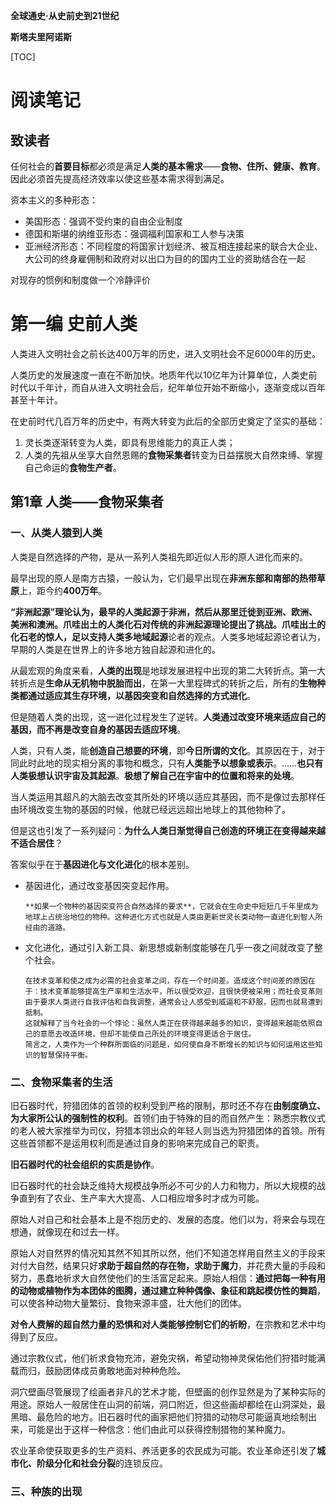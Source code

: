 **全球通史·从史前史到21世纪**

**斯塔夫里阿诺斯**

[TOC]

# 阅读笔记

## 致读者

任何社会的**首要目标**都必须是满足**人类的基本需求**——**食物、住所、健康、教育**。因此必须首先提高经济效率以使这些基本需求得到满足。

资本主义的多种形态：

- 美国形态：强调不受约束的自由企业制度
- 德国和斯堪的纳维亚形态：强调福利国家和工人参与决策
- 亚洲经济形态：不同程度的将国家计划经济、被互相连接起来的联合大企业、大公司的终身雇佣制和政府对以出口为目的的国内工业的资助结合在一起

对现存的惯例和制度做一个冷静评价

# 第一编 史前人类

人类进入文明社会之前长达400万年的历史，进入文明社会不足6000年的历史。

人类历史的发展速度一直在不断加快。地质年代以10亿年为计算单位，人类史前时代以千年计，而自从进入文明社会后，纪年单位开始不断缩小，逐渐变成以百年甚至十年计。

在史前时代几百万年的历史中，有两大转变为此后的全部历史奠定了坚实的基础：

1. 灵长类逐渐转变为人类，即具有思维能力的真正人类；
2. 人类的先祖从坐享大自然恩赐的**食物采集者**转变为日益摆脱大自然束缚、掌握自己命运的**食物生产者**。

## 第1章 人类——食物采集者

### 一、从类人猿到人类

人类是自然选择的产物，是从一系列人类祖先即近似人形的原人进化而来的。

最早出现的原人是南方古猿，一般认为，它们最早出现在**非洲东部和南部的热带草原**上，距今约**400万年**。

**“非洲起源”**理论认为，最早的人类起源于非洲，然后从那里迁徙到亚洲、欧洲、美洲和澳洲。爪哇出土的人类化石对传统的非洲起源理论提出了挑战。爪哇出土的化石老的惊人，足以支持**人类多地域起源**论者的观点。人类多地域起源论者认为，早期的人类是在世界上的许多地方独自起源和进化的。



从最宏观的角度来看，**人类的出现**是地球发展进程中出现的第二大转折点。第一大转折点是**生命从无机物中脱胎而出**，在第一大里程碑式的转折之后，所有的**生物种类都通过适应其生存环境，以基因突变和自然选择的方式进化**。

但是随着人类的出现，这一进化过程发生了逆转。**人类通过改变环境来适应自己的基因，而不再是改变自身的基因去适应环境**。

人类，只有人类，能**创造自己想要的环境**，即**今日所谓的文化**。其原因在于，对于同此时此地的现实相分离的事物和概念，只有**人类能予以想象或表示**。……**也只有人类极想认识宇宙及其起源**。**极想了解自己在宇宙中的位置和将来的处境**。



当人类运用其超凡的大脑去改变其所处的环境以适应其基因，而不是像过去那样任由环境改变生物的基因的时候，他就已经远远超出地球上的其他物种了。

但是这也引发了一系列疑问：**为什么人类日渐觉得自己创造的环境正在变得越来越不适合居住**？

答案似乎在于**基因进化与文化进化**的根本差别。

- 基因进化，通过改变基因突变起作用。

  ```
  **如果一个物种的基因突变符合自然选择的要求**，它就会在生命史中短短几千年里成为地球上占统治地位的物种。这种进化方式也就是人类由更新世灵长类动物一直进化到智人所经由的道路。
  ```

- 文化进化，通过引入新工具、新思想或新制度能够在几乎一夜之间就改变了整个社会。

  ```
  在技术变革和使之成为必需的社会变革之间，存在一个时间差。造成这个时间差的原因在于：技术变革能够提高生产率和生活水平，所以很受欢迎，且很快便被采用；而社会变革则由于要求人类进行自我评估和自我调整，通常会让人感受到威逼和不舒服，因而也就易遭到抵制。
  这就解释了当今社会的一个悖论：虽然人类正在获得越来越多的知识，变得越来越能依照自己的意愿去改造环境，但却不能使自己所处的环境变得更适合于居住。
  简言之，人类作为一个种群所面临的问题是，如何使自身不断增长的知识与如何运用这些知识的智慧保持平衡。
  ```

### 二、食物采集者的生活

旧石器时代，狩猎团体的首领的权利受到严格的限制，那时还不存在**由制度确立、为大家所公认的强制性的权利**。首领们由于特殊的目的而自然产生：熟悉宗教仪式的老人被大家推举为司仪，狩猎本领出众的年轻人则当选为狩猎团体的首领。所有这些首领都不是运用权利而是通过自身的影响来完成自己的职责。

**旧石器时代的社会组织的实质是协作**。

旧石器时代的社会缺乏维持大规模战争所必不可少的人力和物力，所以大规模的战争直到有了农业、生产率大大提高、人口相应增多时才成为可能。

原始人对自己和社会基本上是不抱历史的、发展的态度。他们以为，将来会与现在想通，就像现在和过去一样。

原始人对自然界的情况知其然不知其所以然，他们不知道怎样用自然主义的手段来对付大自然，结果只好**求助于超自然的存在物，求助于魔力**，并花费大量的手段和努力，愚蠢地祈求大自然使他们的生活富足起来。原始人相信：**通过把每一种有用的动物或植物作为本团体的图腾，通过建立种种偶像、象征和跳起模仿性的舞蹈**，可以使各种动物大量繁衍、食物来源丰盛，壮大他们的团体。

**对令人费解的超自然力量的恐惧和对人类能够控制它们的祈盼**，在宗教和艺术中均得到了反应。

通过宗教仪式，他们祈求食物充沛，避免灾祸，希望动物神灵保佑他们狩猎时能满载而归，鼓励团体成员勇敢地面对种种危险。

洞穴壁画尽管展现了绘画者非凡的艺术才能，但壁画的创作显然是为了某种实际的用途。原始人一般居住在山洞的前端，洞口附近，但这些画却都绘在山洞深处，最黑暗、最危险的地方。旧石器时代的画家把他们狩猎的动物尽可能逼真地绘制出来，可能是出于这样一种信念：他们由此可以获得控制猎物的某种魔力。

农业革命使获取更多的生产资料、养活更多的农民成为可能。农业革命还引发了**城市化、阶级分化和社会分裂**的连锁反应。

### 三、种族的出现


